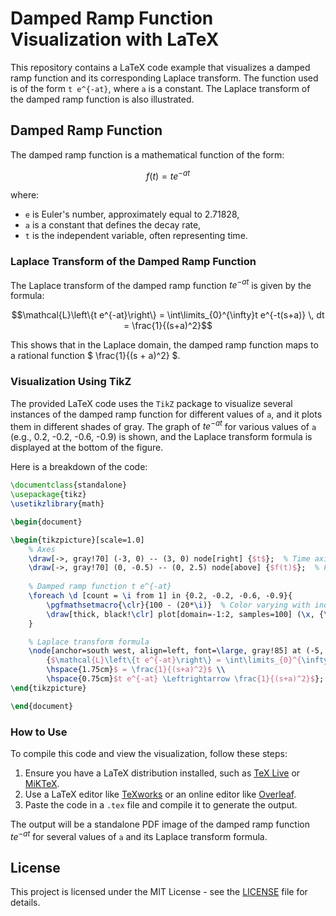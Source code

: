 
# Damped Ramp Function Visualization with LaTeX

This repository contains a LaTeX code example that visualizes a damped ramp function and its corresponding Laplace transform. The function used is of the form `t e^{-at}`, where `a` is a constant. The Laplace transform of the damped ramp function is also illustrated.

## Damped Ramp Function

The damped ramp function is a mathematical function of the form:

```math
f(t) = t e^{-at}
```

where:
- `e` is Euler's number, approximately equal to 2.71828,
- `a` is a constant that defines the decay rate,
- `t` is the independent variable, often representing time.

### Laplace Transform of the Damped Ramp Function

The Laplace transform of the damped ramp function $t e^{-at}$ is given by the formula:

```math
\mathcal{L}\left\{t e^{-at}\right\} = \int\limits_{0}^{\infty}t e^{-t(s+a)} \, dt = \frac{1}{(s+a)^2}
```

This shows that in the Laplace domain, the damped ramp function maps to a rational function $ \frac{1}{(s + a)^2} $.

### Visualization Using TikZ

The provided LaTeX code uses the `TikZ` package to visualize several instances of the damped ramp function for different values of `a`, and it plots them in different shades of gray. The graph of $t e^{-at}$ for various values of `a` (e.g., 0.2, -0.2, -0.6, -0.9) is shown, and the Laplace transform formula is displayed at the bottom of the figure.

Here is a breakdown of the code:

```latex
\documentclass{standalone}
\usepackage{tikz}
\usetikzlibrary{math}

\begin{document}

\begin{tikzpicture}[scale=1.0]
    % Axes
    \draw[->, gray!70] (-3, 0) -- (3, 0) node[right] {$t$};  % Time axis (t)
    \draw[->, gray!70] (0, -0.5) -- (0, 2.5) node[above] {$f(t)$};  % Function axis (f(t))
    
    % Damped ramp function t e^{-at}
    \foreach \d [count = \i from 1] in {0.2, -0.2, -0.6, -0.9}{
        \pgfmathsetmacro{\clr}{100 - (20*\i)}  % Color varying with index
        \draw[thick, black!\clr] plot[domain=-1:2, samples=100] (\x, {\x*exp(\d*\x)}) node[right] {$t e^{\d t}$};   % Plot of t e^{-at} with a=0.2
    }

    % Laplace transform formula
    \node[anchor=south west, align=left, font=\large, gray!85] at (-5, 0.25) 
        {$\mathcal{L}\left\{t e^{-at}\right\} = \int\limits_{0}^{\infty}t e^{-t(s+a)} \, dt $ \\ 
        \hspace{1.75cm}$ = \frac{1}{(s+a)^2}$ \\ 
        \hspace{0.75cm}$t e^{-at} \Leftrightarrow \frac{1}{(s+a)^2}$};
\end{tikzpicture}

\end{document}
```

### How to Use

To compile this code and view the visualization, follow these steps:
1. Ensure you have a LaTeX distribution installed, such as [TeX Live](https://www.tug.org/texlive/) or [MiKTeX](https://miktex.org/).
2. Use a LaTeX editor like [TeXworks](https://www.tug.org/texworks/) or an online editor like [Overleaf](https://www.overleaf.com/).
3. Paste the code in a `.tex` file and compile it to generate the output.

The output will be a standalone PDF image of the damped ramp function $t e^{-at}$ for several values of `a` and its Laplace transform formula.

## License

This project is licensed under the MIT License - see the [LICENSE](LICENSE) file for details.
